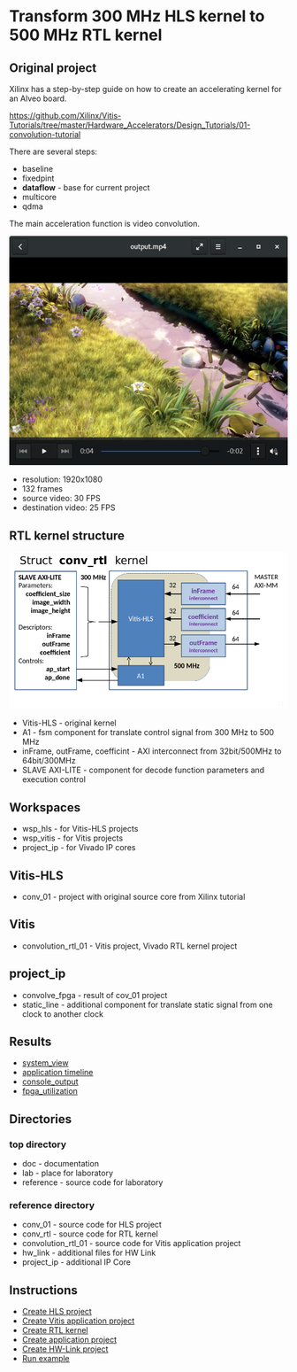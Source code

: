 # Transform 300 MHz HLS kernel to 500 MHz RTL kernel

## Original project

Xilinx has a step-by-step guide on how to create an accelerating kernel for an Alveo board.

 https://github.com/Xilinx/Vitis-Tutorials/tree/master/Hardware_Accelerators/Design_Tutorials/01-convolution-tutorial

There are several steps:
* baseline
* fixedpint
* **dataflow**  - base for current project
* multicore
* qdma

The main acceleration function is video convolution.

![video](./doc/video.png)

* resolution: 1920x1080
* 132 frames 
* source video: 30 FPS
* destination video: 25 FPS

## RTL kernel structure 

![struct](./doc/struct.png)

* Vitis-HLS - original kernel
* A1 - fsm component for translate control signal from 300 MHz to 500 MHz
* inFrame, outFrame, coefficint - AXI interconnect from 32bit/500MHz to 64bit/300MHz
* SLAVE AXI-LITE - component for decode function parameters and execution control

## Workspaces

* wsp_hls - for Vitis-HLS projects
* wsp_vitis - for Vitis projects
* project_ip - for Vivado IP cores

## Vitis-HLS

* conv_01 - project with original source core from Xilinx tutorial

## Vitis

* convolution_rtl_01 - Vitis project, Vivado RTL kernel project

## project_ip

* convolve_fpga - result of cov_01 project
* static_line - additional component for translate static signal from one clock to another clock

## Results

* [system_view](./doc/system_view.md) 
* [application timeline](./doc/application_timeline.md)
* [console_output](./doc/console_output.md)
* [fpga_utilization](./doc/fpga_utilisation.md)

## Directories
### top directory
* doc - documentation
* lab - place for laboratory 
* reference - source code for laboratory
### reference directory
* conv_01 - source code for HLS project
* conv_rtl - source code for RTL kernel
* convolution_rtl_01 - source code for Vitis application project
* hw_link - additional files for HW Link
* project_ip - additional IP Core

## Instructions

* [Create HLS project](./doc/create_hls.md) 
* [Create Vitis application project](./doc/create_app_project.md) 
* [Create RTL kernel](./doc/create_rtl.md) 
* [Create application project](./doc/create_app_project.md) 
* [Create HW-Link project](./doc/create_hw_link.md) 
* [Run example](./doc/run_example.md) 


